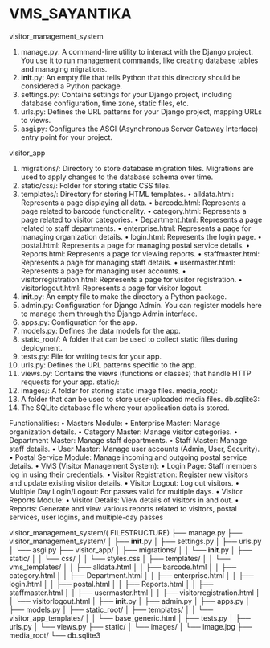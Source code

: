 # VMS_SAYANTIKA
visitor_management_system
1.	manage.py: A command-line utility to interact with the Django project. You use it to run management commands, like creating database tables and managing migrations.
2.	__init__.py: An empty file that tells Python that this directory should be considered a Python package.
3.	settings.py: Contains settings for your Django project, including database configuration, time zone, static files, etc.
4.	urls.py: Defines the URL patterns for your Django project, mapping URLs to views.
5.	asgi.py: Configures the ASGI (Asynchronous Server Gateway Interface) entry point for your project.

visitor_app
1.	migrations/: Directory to store database migration files. Migrations are used to apply changes to the database schema over time.
2.	static/css/: Folder for storing static CSS files.
3.	templates/: Directory for storing HTML templates.
•	alldata.html: Represents a page displaying all data.
•	barcode.html: Represents a page related to barcode functionality.
•	category.html: Represents a page related to visitor categories.
•	Department.html: Represents a page related to staff departments.
•	enterprise.html: Represents a page for managing organization details.
•	login.html: Represents the login page.
•	postal.html: Represents a page for managing postal service details.
•	Reports.html: Represents a page for viewing reports.
•	staffmaster.html: Represents a page for managing staff details.
•	usermaster.html: Represents a page for managing user accounts.
•	visitorregistration.html: Represents a page for visitor registration.
•	visitorlogout.html: Represents a page for visitor logout.
4.	__init__.py: An empty file to make the directory a Python package.
5.	admin.py: Configuration for Django Admin. You can register models here to manage them through the Django Admin interface.
6.	apps.py: Configuration for the app.
7.	models.py: Defines the data models for the app.
8.	static_root/: A folder that can be used to collect static files during deployment.
9.	tests.py: File for writing tests for your app.
10.	urls.py: Defines the URL patterns specific to the app.
11.	views.py: Contains the views (functions or classes) that handle HTTP requests for your app.
static/:
1.	images/: A folder for storing static image files.
media_root/:
1.	A folder that can be used to store user-uploaded media files.
db.sqlite3:
1.	The SQLite database file where your application data is stored.



Functionalities:
•	Masters Module:
•	Enterprise Master: Manage organization details.
•	Category Master: Manage visitor categories.
•	Department Master: Manage staff departments.
•	Staff Master: Manage staff details.
•	User Master: Manage user accounts (Admin, User, Security).
•	Postal Service Module: Manage incoming and outgoing postal service details.
•	VMS (Visitor Management System):
•	Login Page: Staff members log in using their credentials.
•	Visitor Registration: Register new visitors and update existing visitor details.
•	Visitor Logout: Log out visitors.
•	Multiple Day Login/Logout: For passes valid for multiple days.
•	Visitor Reports Module:
•	Visitor Details: View details of visitors in and out.
•	Reports: Generate and view various reports related to visitors, postal services, user logins, and multiple-day passes

visitor_management_system/( FILESTRUCTURE)
├── manage.py
├── visitor_management_system/
│   ├── __init__.py
│   ├── settings.py
│   ├── urls.py
│   └── asgi.py
├── visitor_app/
│   ├── migrations/
│   │   └── __init__.py
│   ├── static/
│   │   └── css/
│   │       └── styles.css
│   ├── templates/
│   │   └── vms_templates/
│   │       ├── alldata.html
│   │       ├── barcode.html
│   │       ├── category.html
│   │       ├── Department.html
│   │       ├── enterprise.html
│   │       ├── login.html
│   │       ├── postal.html
│   │       ├── Reports.html
│   │       ├── staffmaster.html
│   │       ├── usermaster.html
│   │       ├── visitorregistration.html
│   │       └── visitorlogout.html
│   ├── __init__.py
│   ├── admin.py
│   ├── apps.py
│   ├── models.py
│   ├── static_root/
│   ├── templates/
│   │   └── visitor_app_templates/
│   │       └── base_generic.html
│   ├── tests.py
│   ├── urls.py
│   └── views.py
├── static/
│   └── images/
│       └── image.jpg
├── media_root/
└── db.sqlite3
